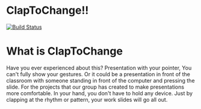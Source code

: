 # ClapToChange!!

[![Build Status](https://travis-ci.org/joemccann/dillinger.svg?branch=master)](https://travis-ci.org/joemccann/dillinger)

# What is ClapToChange
  Have you ever experienced about this? Presentation with your pointer, You can't fully show your gestures. Or it could be a presentation in front of the classroom with someone standing in front of the computer and pressing the slide. For the projects that our group has created to make presentations more comfortable. In your hand, you don't have to hold any device. Just by clapping at the rhythm or pattern, your work slides will go all out.
